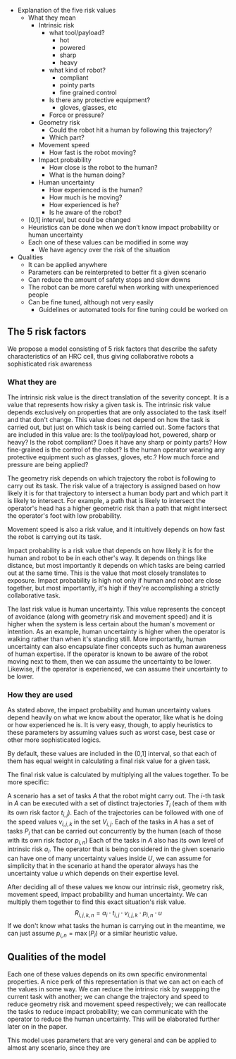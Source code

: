 - Explanation of the five risk values
    - What they mean
        - Intrinsic risk
            - what tool/payload?
                - hot
                - powered
                - sharp
                - heavy
            - what kind of robot?
                - compliant
                - pointy parts
                - fine grained control
            - Is there any protective equipment?
                - gloves, glasses, etc
            - Force or pressure?
        - Geometry risk
            - Could the robot hit a human by following this trajectory?
            - Which part?
        - Movement speed
            - How fast is the robot moving?
        - Impact probability
            - How close is the robot to the human?
            - What is the human doing?
        - Human uncertainty
            - How experienced is the human?
            - How much is he moving?
            - How experienced is he?
            - Is he aware of the robot?
    - (0,1] interval, but could be changed
    - Heuristics can be done when we don’t know impact probability or human uncertainty
    - Each one of these values can be modified in some way
        - We have agency over the risk of the situation
- Qualities
    - It can be applied anywhere
    - Parameters can be reinterpreted to better fit a given scenario
    - Can reduce the amount of safety stops and slow downs
    - The robot can be more careful when working with unexperienced people
    - Can be fine tuned, although not very easily
        - Guidelines or automated tools for fine tuning could be worked on

## The 5 risk factors
We propose a model consisting of 5 risk factors that describe the safety characteristics of an HRC cell, thus giving collaborative robots a sophisticated risk awareness

### What they are
The intrinsic risk value is the direct translation of the severity concept. It is a value that represents how risky a given task is. The intrinsic risk value depends exclusively on properties that are only associated to the task itself and that don't change. This value does not depend on how the task is carried out, but just on which task is being carried out.
Some factors that are included in this value are:
Is the tool/payload hot, powered, sharp or heavy?
Is the robot compliant? Does it have any sharp or pointy parts?
How fine-grained is the control of the robot?
Is the human operator wearing any protective equipment such as glasses, gloves, etc.?
How much force and pressure are being applied?

The geometry risk depends on which trajectory the robot is following to carry out its task. The risk value of a trajectory is assigned based on how likely it is for that trajectory to intersect a human body part and which part it is likely to intersect. For example, a path that is likely to intersect the operator's head has a higher geometric risk than a path that might intersect the operator's foot with low probability.

Movement speed is also a risk value, and it intuitively depends on how fast the robot is carrying out its task.

Impact probability is a risk value that depends on how likely it is for the human and robot to be in each other's way. It depends on things like distance, but most importantly it depends on which tasks are being carried out at the same time. This is the value that most closely translates to exposure. Impact probability is high not only if human and robot are close together, but most importantly, it's high if they're accomplishing a strictly collaborative task.

The last risk value is human uncertainty. This value represents the concept of avoidance (along with geometry risk and movement speed) and it is higher when the system is less certain about the human's movement or intention. As an example, human uncertainty is higher when the operator is walking rather than when it's standing still. More importantly, human uncertainty can also encapsulate finer concepts such as human awareness of human expertise. If the operator is known to be aware of the robot moving next to them, then we can assume the uncertainty to be lower. Likewise, if the operator is experienced, we can assume their uncertainty to be lower.

### How they are used
As stated above, the impact probability and human uncertainty values depend heavily on what we know about the operator, like what is he doing or how experienced he is. It is very easy, though, to apply heuristics to these parameters by assuming values such as worst case, best case or other more sophisticated logics.

By default, these values are included in the (0,1] interval, so that each of them has equal weight in calculating a final risk value for a given task.

The final risk value is calculated by multiplying all the values together. To be more specific:

A scenario has a set of tasks $A$ that the robot might carry out. The $i$-th task in $A$ can be executed with a set of distinct trajectories $T_i$ (each of them with its own risk factor $t_{i,j}$).
Each of the trajectories can be followed with one of the speed values $v_{i,j,k}$ in the set $V_{i,j}$.
Each of the tasks in $A$ has a set of tasks $P_i$ that can be carried out concurrently by the human (each of those with its own risk factor $p_{i,n}$)
Each of the tasks in $A$ also has its own level of intrinsic risk $a_i$.
The operator that is being considered in the given scenario can have one of many uncertainty values inside $U$, we can assume for simplicity that in the scenario at hand the operator always has the uncertainty value $u$ which depends on their expertise level.

After deciding all of these values we know our intrinsic risk, geometry risk, movement speed, impact probability and human uncertainty. 
We can multiply them together to find this exact situation's risk value.
$$R_{i,j,k,n}=a_i\cdot t_{i,j}\cdot v_{i,j,k}\cdot p_{i,n}\cdot u$$
If we don't know what tasks the human is carrying out in the meantime, we can just assume $p_{i,n}=\max(P_i)$ or a similar heuristic value.

## Qualities of the model
Each one of these values depends on its own specific environmental properties. A nice perk of this representation is that we can act on each of the values in some way. We can reduce the intrinsic risk by swapping the current task with another; we can change the trajectory and speed to reduce geometry risk and movement speed respectively; we can reallocate the tasks to reduce impact probability; we can communicate with the operator to reduce the human uncertainty. This will be elaborated further later on in the paper.

This model uses parameters that are very general and can be applied to almost any scenario, since they are 